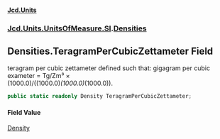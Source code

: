 #### [Jcd.Units](index.md 'index')
### [Jcd.Units.UnitsOfMeasure.SI](Jcd.Units.UnitsOfMeasure.SI.md 'Jcd.Units.UnitsOfMeasure.SI').[Densities](Densities.md 'Jcd.Units.UnitsOfMeasure.SI.Densities')

## Densities.TeragramPerCubicZettameter Field

teragram per cubic zettameter defined such that: gigagram per cubic exameter = Tg/Zm³ ×  
(1000.0)/((1000.0)*(1000.0)*(1000.0)).

```csharp
public static readonly Density TeragramPerCubicZettameter;
```

#### Field Value
[Density](Density.md 'Jcd.Units.UnitTypes.Density')